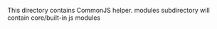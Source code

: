This directory contains CommonJS helper.
modules subdirectory will contain core/built-in js modules

